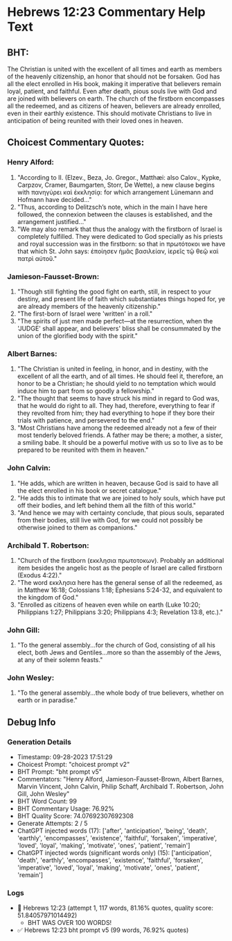 # Hebrews 12:23 Commentary Help Text

## BHT:
The Christian is united with the excellent of all times and earth as members of the heavenly citizenship, an honor that should not be forsaken. God has all the elect enrolled in His book, making it imperative that believers remain loyal, patient, and faithful. Even after death, pious souls live with God and are joined with believers on earth. The church of the firstborn encompasses all the redeemed, and as citizens of heaven, believers are already enrolled, even in their earthly existence. This should motivate Christians to live in anticipation of being reunited with their loved ones in heaven.

## Choicest Commentary Quotes:
### Henry Alford:
1. "According to II. (Elzev., Beza, Jo. Gregor., Matthæi: also Calov., Kypke, Carpzov, Cramer, Baumgarten, Storr, De Wette), a new clause begins with πανηγύρει καὶ ἐκκλησίᾳ: for which arrangement Lünemann and Hofmann have decided..."
2. "Thus, according to Delitzsch’s note, which in the main I have here followed, the connexion between the clauses is established, and the arrangement justified..."
3. "We may also remark that thus the analogy with the firstborn of Israel is completely fulfilled. They were dedicated to God specially as his priests and royal succession was in the firstborn: so that in πρωτότοκοι we have that which St. John says: ἐποίησεν ἡμᾶς βασιλείαν, ἱερεῖς τῷ θεῷ καὶ πατρὶ αὐτοῦ."

### Jamieson-Fausset-Brown:
1. "Though still fighting the good fight on earth, still, in respect to your destiny, and present life of faith which substantiates things hoped for, ye are already members of the heavenly citizenship."
2. "The first-born of Israel were 'written' in a roll."
3. "The spirits of just men made perfect—at the resurrection, when the 'JUDGE' shall appear, and believers' bliss shall be consummated by the union of the glorified body with the spirit."

### Albert Barnes:
1. "The Christian is united in feeling, in honor, and in destiny, with the excellent of all the earth, and of all times. He should feel it, therefore, an honor to be a Christian; he should yield to no temptation which would induce him to part from so goodly a fellowship."
2. "The thought that seems to have struck his mind in regard to God was, that he would do right to all. They had, therefore, everything to fear if they revolted from him; they had everything to hope if they bore their trials with patience, and persevered to the end."
3. "Most Christians have among the redeemed already not a few of their most tenderly beloved friends. A father may be there; a mother, a sister, a smiling babe. It should be a powerful motive with us so to live as to be prepared to be reunited with them in heaven."

### John Calvin:
1. "He adds, which are written in heaven, because God is said to have all the elect enrolled in his book or secret catalogue."
2. "He adds this to intimate that we are joined to holy souls, which have put off their bodies, and left behind them all the filth of this world."
3. "And hence we may with certainty conclude, that pious souls, separated from their bodies, still live with God, for we could not possibly be otherwise joined to them as companions."

### Archibald T. Robertson:
1. "Church of the firstborn (εκκλησια πρωτοτοκων). Probably an additional item besides the angelic host as the people of Israel are called firstborn (Exodus 4:22)."
2. "The word εκκλησια here has the general sense of all the redeemed, as in Matthew 16:18; Colossians 1:18; Ephesians 5:24-32, and equivalent to the kingdom of God."
3. "Enrolled as citizens of heaven even while on earth (Luke 10:20; Philippians 1:27; Philippians 3:20; Philippians 4:3; Revelation 13:8, etc.)."

### John Gill:
1. "To the general assembly...for the church of God, consisting of all his elect, both Jews and Gentiles...more so than the assembly of the Jews, at any of their solemn feasts."

### John Wesley:
1. "To the general assembly...the whole body of true believers, whether on earth or in paradise."


## Debug Info
### Generation Details
- Timestamp: 09-28-2023 17:51:29
- Choicest Prompt: "choicest prompt v2"
- BHT Prompt: "bht prompt v5"
- Commentators: "Henry Alford, Jamieson-Fausset-Brown, Albert Barnes, Marvin Vincent, John Calvin, Philip Schaff, Archibald T. Robertson, John Gill, John Wesley"
- BHT Word Count: 99
- BHT Commentary Usage: 76.92%
- BHT Quality Score: 74.07692307692308
- Generate Attempts: 2 / 5
- ChatGPT injected words (17):
	['after', 'anticipation', 'being', 'death', 'earthly', 'encompasses', 'existence', 'faithful', 'forsaken', 'imperative', 'loved', 'loyal', 'making', 'motivate', 'ones', 'patient', 'remain']
- ChatGPT injected words (significant words only) (15):
	['anticipation', 'death', 'earthly', 'encompasses', 'existence', 'faithful', 'forsaken', 'imperative', 'loved', 'loyal', 'making', 'motivate', 'ones', 'patient', 'remain']

### Logs
- 🔄 Hebrews 12:23 (attempt 1, 117 words, 81.16% quotes, quality score: 51.84057971014492) 
	- BHT WAS OVER 100 WORDS!
- ✅ Hebrews 12:23 bht prompt v5 (99 words, 76.92% quotes)
